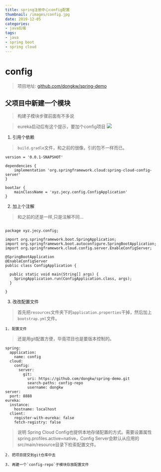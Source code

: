 ```yaml
---
title: spring注册中心config配置
thumbnail: /images/config.jpg
date: 2019-12-05
categories:
- java后端
tags:
- java
- spring boot
- spring cloud
---
```


# config

> 项目地址: [github.com/dongkw/spring-demo](https://github.com/dongkw/spring-demo)

## 父项目中新建一个模块
> 构建子模块步骤前面有不多说

<!--more-->
> eureka启动后有这个提示，要加个config项目
![](/images/15.png)


1. 引用个依赖

>`build.gradle`文件，和之前的很像，引的包不一样而已。 

```
version = '0.0.1-SNAPSHOT'

dependencies {
    implementation 'org.springframework.cloud:spring-cloud-config-server'
}

bootJar {
    mainClassName = 'xyz.jecy.config.ConfigApplication'
}
```


2. 加上个注解

> 和之前的还是一样,只是注解不同...

```

package xyz.jecy.config;

import org.springframework.boot.SpringApplication;
import org.springframework.boot.autoconfigure.SpringBootApplication;
import org.springframework.cloud.config.server.EnableConfigServer;

@SpringBootApplication
@EnableConfigServer
public class ConfigApplication {

  public static void main(String[] args) {
    SpringApplication.run(ConfigApplication.class, args);
  }

}
```

3. 改改配置文件

> 首先把`resources`文件夹下的`application.properties`干掉，然后加上`bootstrap.yml`文件。

    1. 配置文件 

> 还是用git配置方便，毕竟项目也是要版本控制的。

```
spring:
  application:
    name: config
  cloud:
    config:
      server:
        git:
          uri: https://github.com/dongkw/spring-demo.git
          search-paths: config-repo
          username: dongkw
server:
  port: 8888
eureka:
  instance:
    hostname: localhost
  client:
    register-with-eureka: false
    fetch-registry: false 
```

> 说明 Spring Cloud Config也提供本地存储配置的方式。需要设置属性spring.profiles.active=native，Config Server会默认从应用的src/main/resource目录下检索配置文件。
    
    2. 把项目提交到git仓库中去
    
    3. 再建一个`config-repo`子模块存放配置文件




